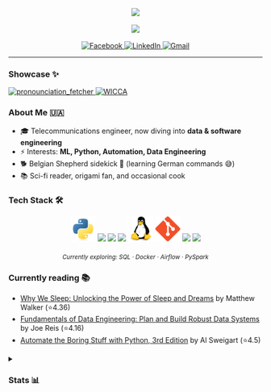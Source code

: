 <!-- Heavely inspired by https://github.com/DenverCoder1/DenverCoder1/blob/main/README.md -->
<!-- <a href="" target="_blank"> -->
<p align="center" title="My name">
  <a href="https://github.com/Todmount" target="_blank">
    <img src="https://res.cloudinary.com/dxteec1w4/image/upload/v1756158343/GithubName_niep5u.png" style="width:255px">
  </a>
</p>

<!-- Typing animation -->
<p align="center" title="Cool animation">
  <a href="https://github.com/denvercoder1/readme-typing-svg" target="_blank" alt="(cool typing animation) Aspiring Developer">
    <img src="https://readme-typing-svg.herokuapp.com?lines=Aspiring+Data+Software+Engineer;Always+curious+to+build+new+things&center=true&color=41b883&width=550&height=45&size=25&duration=4500&pause=1000">
  </a>
</p>

<!-- Socials -->
<p align="center">
  <a href="https://www.facebook.com/todmount/" target="_blank" alt="Facebook" title="Facebook">
    <img src="https://res.cloudinary.com/dxteec1w4/image/upload/v1756063251/Facebook-f_Logo-Blue-Logo.vue_dark_ho8eul.png" alt="Facebook" width="80"/>
  </a>
  <a href="https://www.linkedin.com/in/todmount" target="_blank" alt="LinkedIn" title="LinkedIn">
    <img src="https://res.cloudinary.com/dxteec1w4/image/upload/v1756063250/LinkedIn-Icon-Logo.vue_dark_n75yls.png" alt="LinkedIn" width="80"/>
  </a>
  <a href="mailto:todmount@gmail.com" target="_blank" alt="Gmail" title="Mail me">
    <img src="https://res.cloudinary.com/dxteec1w4/image/upload/v1756063254/Gmail-Logo.vue_dark_qjue9a.png" alt="Gmail" width="80"/>
  </a>
  
<sub><hr title="Nothing interesting, look further"></sub>

<!-- Projects I'm proud of -->
<h3 align="left" title="Projects I'm proud of">Showcase ✨</h3>
<p align="left">
  <a href="https://github.com/Todmount/pronunciation_fetcher" target="_blank">
    <img 
      src="https://denvercoder1-github-readme-stats.vercel.app/api/pin/?username=todmount&repo=pronunciation_fetcher&theme=vue-dark&hide_border=true&show_icons=false" 
      width="280"
      alt="pronounciation_fetcher"
      >
  </a>
  <a href="https://github.com/Todmount/wicca" target="_blank">
    <img 
      src="https://denvercoder1-github-readme-stats.vercel.app/api/pin/?username=todmount&repo=wicca&theme=vue-dark&hide_border=true&show_icons=false" 
      width="280"
      alt="WICCA"
      >
  </a>
</p>

<!-- Introduction -->
<h3 align="left" title="Introduction">About Me 🇺🇦</h3>

- 🎓 Telecommunications engineer, now diving into **data & software engineering**
- ⚡ Interests: **ML, Python, Automation, Data Engineering**
- 🐕 Belgian Shepherd sidekick 🐾 (learning German commands 😅)
- 📚 Sci-fi reader, origami fan, and occasional cook

<!-- Tools Icon Set: https://devicon.dev/-->
<h3 align="left" title="Tools I use">Tech Stack 🛠️</h3>
<p align="center">
  <img src="https://raw.githubusercontent.com/devicons/devicon/master/icons/python/python-original.svg" width="50"/>
  <img src="https://cdn.jsdelivr.net/gh/devicons/devicon@latest/icons/numpy/numpy-original.svg" width="50"/>
  <img src="https://cdn.jsdelivr.net/gh/devicons/devicon@latest/icons/pandas/pandas-original.svg" width="50"/>
  <img src="https://cdn.jsdelivr.net/gh/devicons/devicon@latest/icons/jupyter/jupyter-original-wordmark.svg" width="50"/>
  <img src="https://raw.githubusercontent.com/devicons/devicon/master/icons/linux/linux-original.svg" width="50"/>
  <img src="https://raw.githubusercontent.com/devicons/devicon/master/icons/git/git-original.svg" width="50"/>
  <img src="https://cdn.jsdelivr.net/gh/devicons/devicon@latest/icons/pycharm/pycharm-original.svg" width="50"/>
  <img src="https://cdn.jsdelivr.net/gh/devicons/devicon@latest/icons/anaconda/anaconda-original.svg" width="50"/>
</p>
<!-- Tools I'm learning -->
<p align="center" title="Tools I'm diving in"><sub><i>Currently exploring: SQL · Docker · Airflow · PySpark</i></sub></p>

<!-- Workflow: https://github.com/marketplace/actions/goodreads-profile-workflow -->
<h3 align="left" title="Books I'm reading">Currently reading 📚</h3>

<!-- GOODREADS-LIST:START -->
- [Why We Sleep: Unlocking the Power of Sleep and Dreams](https://www.goodreads.com/review/show/7850495241?utm_medium=api&utm_source=rss) by Matthew Walker (⭐️4.36)
- [Fundamentals of Data Engineering: Plan and Build Robust Data Systems](https://www.goodreads.com/review/show/7850230893?utm_medium=api&utm_source=rss) by Joe Reis (⭐️4.16)
- [Automate the Boring Stuff with Python, 3rd Edition](https://www.goodreads.com/review/show/7850229429?utm_medium=api&utm_source=rss) by Al Sweigart (⭐️4.5)
<!-- GOODREADS-LIST:END -->

<!-- Stats -->
<details title="Stats is so cool">
  <summary><h3>Stats 📊 </h3></summary>
    <p>
      <img src="https://github-readme-stats.vercel.app/api/wakatime?username=Todmount&theme=vue-dark">
    </p>
</details>
